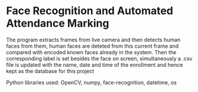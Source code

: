 # Face Recognition and Automated Attendance Marking

The program extracts frames from live camera and then detects human faces from them, human faces are deteted from this current frame and compared with encoded known faces already in the system. Then the corresponding label is set besides the face on screen, simultaneously a .csv file is updated with the name, date and time of the enrollment and hence kept as the database for this project

Python libraries used: OpenCV, numpy, face-recognition, datetime, os
